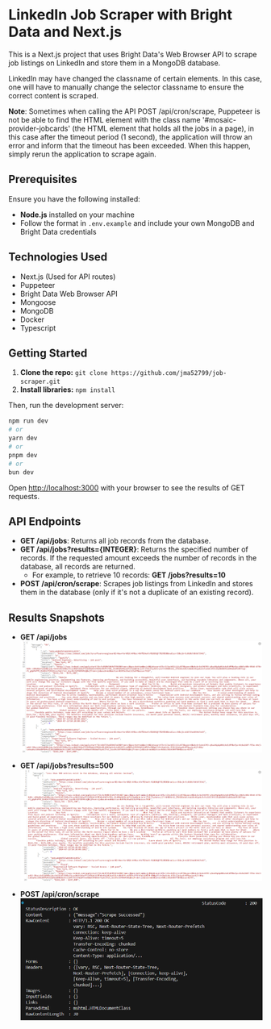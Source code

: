 # LinkedIn Job Scraper with Bright Data and Next.js

This is a Next.js project that uses Bright Data's Web Browser API to scrape job listings on LinkedIn and store them in a MongoDB database.

LinkedIn may have changed the classname of certain elements. In this case, one will have to manually change the selector classname to ensure the correct content is scraped.

**Note**: Sometimes when calling the API POST /api/cron/scrape, Puppeteer is not be able to find the HTML element with the class name '#mosaic-provider-jobcards' (the HTML element that holds all the jobs in a page), in this case after the timeout period (1 second), the application will throw an error and inform that the timeout has been exceeded. When this happen, simply rerun the application to scrape again. 

## Prerequisites

Ensure you have the following installed:
- **Node.js** installed on your machine
- Follow the format in `.env.example` and include your own MongoDB and Bright Data credentials

## Technologies Used
 
- Next.js (Used for API routes)
- Puppeteer
- Bright Data Web Browser API
- Mongoose
- MongoDB
- Docker
- Typescript

## Getting Started

1. __Clone the repo:__ `git clone https://github.com/jma52799/job-scraper.git`
2. __Install libraries:__ `npm install`

Then, run the development server:

```bash
npm run dev
# or
yarn dev
# or
pnpm dev
# or
bun dev
```

Open [http://localhost:3000](http://localhost:3000) with your browser to see the results of GET requests.

## API Endpoints

- **GET /api/jobs**: Returns all job records from the database.
- **GET /api/jobs?results={INTEGER}**: Returns the specified number of records. If the requested amount exceeds the number of records in the database, all records are returned.
   - For example, to retrieve 10 records: **GET /jobs?results=10**
- **POST /api/cron/scrape**: Scrapes job listings from LinkedIn and stores them in the database (only if it's not a duplicate of an existing record).

## Results Snapshots

- **GET /api/jobs**
![GET All Jobs Image](public/jobs.png)

- **GET /api/jobs?results=500**
![GET Some Jobs Image](public/jobs_query.png)

- **POST /api/cron/scrape**
![Scrape Success Image](public/scrape.png)

